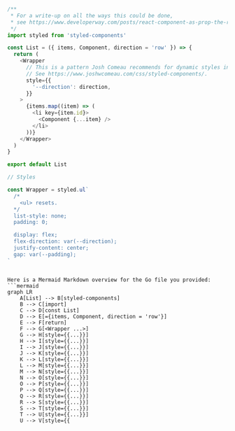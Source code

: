 ```js

/**
 * For a write-up on all the ways this could be done,
 * see https://www.developerway.com/posts/react-component-as-prop-the-right-way
 */
import styled from 'styled-components'

const List = ({ items, Component, direction = 'row' }) => {
  return (
    <Wrapper
      // This is a pattern Josh Comeau recommends for dynamic styles in styled components.
      // See https://www.joshwcomeau.com/css/styled-components/.
      style={{
        '--direction': direction,
      }}
    >
      {items.map((item) => (
        <li key={item.id}>
          <Component {...item} />
        </li>
      ))}
    </Wrapper>
  )
}

export default List

// Styles

const Wrapper = styled.ul`
  /*
    <ul> resets.
  */
  list-style: none;
  padding: 0;

  display: flex;
  flex-direction: var(--direction);
  justify-content: center;
  gap: var(--padding);
`


```

```mermaid

Here is a Mermaid Markdown overview for the Go file you provided:
```mermaid
graph LR
    A[List] --> B[styled-components]
    B --> C[import]
    C --> D[const List]
    D --> E[={items, Component, direction = 'row'}]
    E --> F[return]
    F --> G[<Wrapper ...>]
    G --> H[style={{...}}]
    H --> I[style={{...}}]
    I --> J[style={{...}}]
    J --> K[style={{...}}]
    K --> L[style={{...}}]
    L --> M[style={{...}}]
    M --> N[style={{...}}]
    N --> O[style={{...}}]
    O --> P[style={{...}}]
    P --> Q[style={{...}}]
    Q --> R[style={{...}}]
    R --> S[style={{...}}]
    S --> T[style={{...}}]
    T --> U[style={{...}}]
    U --> V[style={{

```
